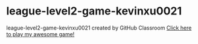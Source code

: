 # league-level2-game-kevinxu0021
league-level2-game-kevinxu0021 created by GitHub Classroom
<a href="https://github.com/League-level2-student/league-level2-game-kevinxu0021/blob/master/game.jar?raw=true">Click here to play my awesome game!</a>
